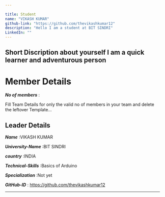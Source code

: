 ```yaml
---
                                                     
title: Student
name: "VIKASH KUMAR"
github-link: "https://github.com/thevikashkumar12"
description: "Hello I am a student at BIT SINDRI"
LinkedIn: ""
---
```


Short Discription about yourself
I am a quick learner and adventurous person
---


# Member Details

_**No of members**_ : 

Fill Team Details for only the valid no of members in your team and delete the leftover Template...

## Leader Details

_**Name**_ :VIKASH KUMAR

_**University-Name**_ :BIT SINDRI 

_**country**_ :INDIA
 
_**Technical-Skills**_ :Basics of Arduino

_**Specialization**_ :Not yet

_**GitHub-ID**_ :  https://github.com/thevikashkumar12 

---
